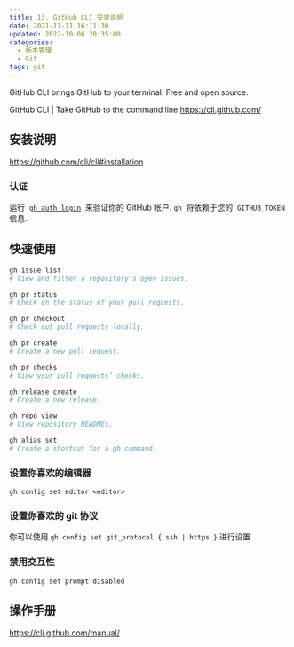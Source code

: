 ```yaml
---
title: 13. GitHub CLI 安装说明
date: 2021-11-11 16:11:30
updated: 2022-10-06 20:35:00
categories:
  - 版本管理
  - Git
tags: git
---
```


GitHub CLI brings GitHub to your terminal. Free and open source.

GitHub CLI | Take GitHub to the command line
<https://cli.github.com/>

## 安装说明

<https://github.com/cli/cli#installation>

### 认证

运行  [`gh auth login`](https://cli.github.com/manual/gh_auth_login)  来验证你的 GitHub 帐户. `gh`  将依赖于您的  `GITHUB_TOKEN` 信息.

## 快速使用

```sh
gh issue list
# View and filter a repository’s open issues.

gh pr status
# Check on the status of your pull requests.

gh pr checkout
# Check out pull requests locally.

gh pr create
# Create a new pull request.

gh pr checks
# View your pull requests’ checks.

gh release create
# Create a new release.

gh repo view
# View repository READMEs.

gh alias set
# Create a shortcut for a gh command.
```

<!-- more -->

### 设置你喜欢的编辑器

`gh config set editor <editor>`

### 设置你喜欢的 git 协议

你可以使用 `gh config set git_protocol { ssh | https }` 进行设置

### 禁用交互性

`gh config set prompt disabled`

## 操作手册

<https://cli.github.com/manual/>
